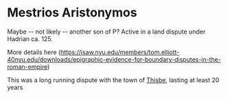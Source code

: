# Mestrios Aristonymos

Maybe -- not likely --  another son of P? Active in a land dispute under Hadrian ca. 125.  

More details here (https://isaw.nyu.edu/members/tom.elliott-40nyu.edu/downloads/epigraphic-evidence-for-boundary-disputes-in-the-roman-empire)

This was a long running dispute with the town of [Thisbe](/Places/Thisbe.md), lasting at least 20 years
